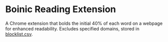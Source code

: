 # Boinic Reading Extension

A Chrome extension that bolds the initial 40% of each word on a webpage for enhanced readability. 
Excludes specified domains, stored in [blocklist.csv](https://github.com/tomporter1/BionicReadingExtension/blob/main/blocklist.csv).
